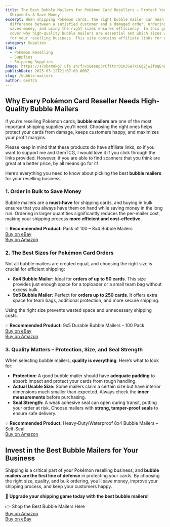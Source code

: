```yaml
---
title: The Best Bubble Mailers for Pokémon Card Resellers – Protect Your
  Shipments & Save Money
excerpt: When shipping Pokémon cards, the right bubble mailer can mean the
  difference between a satisfied customer and a damaged order. Ordering in bulk
  saves money, and using the right sizes ensures efficiency. In this guide, I'll
  cover why high-quality bubble mailers are essential and which sizes work best
  for your reselling business. This site contains affiliate links for which I may be compensated.
category: Supplies
tags:
  - Pokemon Reselling
  - Supplies
  - Shipping Supplies
image: https://s7ub4m8kg7.ufs.sh/f/vSQesHp5YCfTtxr02K3Se7kCGgZjwif8qEnWVNxsOpvbHlta
publishDate: 2025-03-12T21:07:00.000Z
slug: /bubble-mailers
author: GemTCG
---
```

## Why Every Pokémon Card Reseller Needs High-Quality Bubble Mailers

If you’re reselling Pokémon cards, **bubble mailers** are one of the most important shipping supplies you’ll need. Choosing the right ones helps protect your cards from damage, keeps customers happy, and maximizes your profit margins.

Please keep in mind that these products do have affiliate links, so if you want to support me and GemTCG, I would love it if you click through the links provided. However, if you are able to find scanners that you think are great at a better price, by all means go for it!

Here’s everything you need to know about picking the best **bubble mailers** for your reselling business.

### 1. **Order in Bulk to Save Money**

Bubble mailers are a **must-have** for shipping cards, and buying in bulk ensures that you always have them on hand while saving money in the long run. Ordering in larger quantities significantly reduces the per-mailer cost, making your shipping process **more efficient and cost-effective**.

💡 **Recommended Product:** Pack of 100 – 8x4 Bubble Mailers  
[Buy on eBay](https://ebay.us/ZCn0tB)  
[Buy on Amazon](https://amzn.to/425LgVg)

### 2. **The Best Sizes for Pokémon Card Orders**

Not all bubble mailers are created equal, and choosing the right size is crucial for efficient shipping:

* **8x4 Bubble Mailer:** Ideal for **orders of up to 50 cards**. This size provides just enough space for a toploader or a small team bag without excess bulk.
* **9x5 Bubble Mailer:** Perfect for **orders up to 250 cards**. It offers extra space for team bags, additional protection, and more secure shipping.

Using the right size prevents wasted space and unnecessary shipping costs.

💡 **Recommended Product:** 9x5 Durable Bubble Mailers – 100 Pack  
[Buy on eBay](https://ebay.us/uGZKc0)  
[Buy on Amazon](https://amzn.to/440Htey)

### 3. **Quality Matters – Protection, Size, and Seal Strength**

When selecting bubble mailers, **quality is everything**. Here’s what to look for:

* **Protection:** A good bubble mailer should have **adequate padding** to absorb impact and protect your cards from rough handling.
* **Actual Usable Size:** Some mailers claim a certain size but have interior dimensions much smaller than expected. Always check the **inner measurements** before purchasing.
* **Seal Strength:** A weak adhesive seal can open during transit, putting your order at risk. Choose mailers with **strong, tamper-proof seals** to ensure safe delivery.

💡 **Recommended Product:** Heavy-Duty/Waterproof 8x4 Bubble Mailers – Self-Seal  
[Buy on Amazon](https://amzn.to/420IcLg)

## Invest in the Best Bubble Mailers for Your Business

Shipping is a critical part of your Pokémon reselling business, and **bubble mailers are the first line of defense** in protecting your cards. By choosing the right size, quality, and bulk ordering, you’ll save money, improve your shipping process, and keep your customers happy.

🚀 **Upgrade your shipping game today with the best bubble mailers!**

👉 Shop the Best Bubble Mailers Here  
[Buy on Amazon](https://amzn.to/420IcLg)  
[Buy on eBay](https://ebay.us/uGZKc0)  

